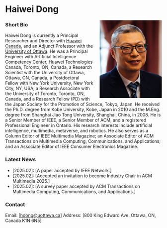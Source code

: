 # Haiwei Dong

<div style="float: right; margin-left: 20px;">
  <img src="haiwei_dong.jpg" alt="Professor Portrait" width="200"/>
</div>

### Short Bio
Haiwei Dong is currently a Principal Researcher and Director with <a href="https://www.huawei.com/ca/">Huawei Canada</a>, and an Adjunct Professor with the <a href="https://www.uottawa.ca/en">University of Ottawa</a>. He was a Principal Engineer with Artificial Intelligence Competency Center, Huawei Technologies Canada, Toronto, ON, Canada, a Research Scientist with the University of Ottawa, Ottawa, ON, Canada, a Postdoctoral Fellow with New York University, New York City, NY, USA, a Research Associate with the University of Toronto, Toronto, ON, Canada, and a Research Fellow (PD) with the Japan Society for the Promotion of Science, Tokyo, Japan. He received the Ph.D. degree from Kobe University, Kobe, Japan in 2010 and the M.Eng. degree from Shanghai Jiao Tong University, Shanghai, China, in 2008. He is a Senior Member of IEEE, a Senior Member of ACM, and a registered Professional Engineer in Ontario. His research interests include artificial intelligence, multimedia, metaverse, and robotics. He also serves as a Column Editor of IEEE Multimedia Magazine; an Associate Editor of ACM Transactions on Multimedia Computing, Communications, and Applications; and an Associate Editor of IEEE Consumer Electronics Magazine.

### Latest News
- [2025.02]: [A paper accepted by IEEE Network.]
- [2025.02]: [Accepted an invitation to become Industry Chair in ACM Multimedia 2025.]
- [2025.02]: [A survey paper accepted by ACM Transactions on Multimedia Computing, Communications, and Applications.]

### Contact
Email: [hdong@uottawa.ca]
Address: [800 King Edward Ave. Ottawa, ON, Canada K1N 6N5]
